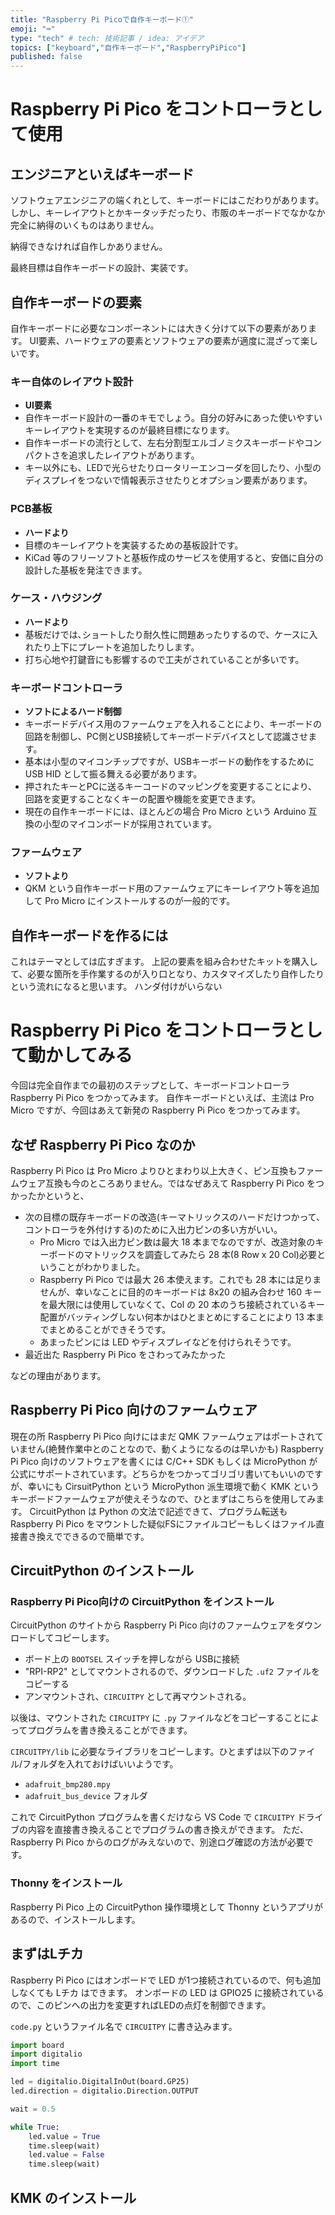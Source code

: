 ```yaml
---
title: "Raspberry Pi Picoで自作キーボード①"
emoji: "⌨️"
type: "tech" # tech: 技術記事 / idea: アイデア
topics: ["keyboard","自作キーボード","RaspberryPiPico"]
published: false
---
```


# Raspberry Pi Pico をコントローラとして使用

## エンジニアといえばキーボード

ソフトウェアエンジニアの端くれとして、キーボードにはこだわりがあります。
しかし、キーレイアウトとかキータッチだったり、市販のキーボードでなかなか完全に納得のいくものはありません。

納得できなければ自作しかありません。

最終目標は自作キーボードの設計、実装です。

## 自作キーボードの要素

自作キーボードに必要なコンポーネントには大きく分けて以下の要素があります。
UI要素、ハードウェアの要素とソフトウェアの要素が適度に混ざって楽しいです。

### キー自体のレイアウト設計

- **UI要素**
- 自作キーボード設計の一番のキモでしょう。自分の好みにあった使いやすいキーレイアウトを実現するのが最終目標になります。
- 自作キーボードの流行として、左右分割型エルゴノミクスキーボードやコンパクトさを追求したレイアウトがあります。
- キー以外にも、LEDで光らせたりロータリーエンコーダを回したり、小型のディスプレイをつないで情報表示させたりとオプション要素があります。

### PCB基板

- **ハードより**
- 目標のキーレイアウトを実装するための基板設計です。
- KiCad 等のフリーソフトと基板作成のサービスを使用すると、安価に自分の設計した基板を発注できます。

### ケース・ハウジング

- **ハードより**
- 基板だけでは､ショートしたり耐久性に問題あったりするので、ケースに入れたり上下にプレートを追加したりします。
- 打ち心地や打鍵音にも影響するので工夫がされていることが多いです。

### キーボードコントローラ

- **ソフトによるハード制御**
- キーボードデバイス用のファームウェアを入れることにより、キーボードの回路を制御し、PC側とUSB接続してキーボードデバイスとして認識させます。
- 基本は小型のマイコンチップですが、USBキーボードの動作をするために USB HID として振る舞える必要があります。
- 押されたキーとPCに送るキーコードのマッピングを変更することにより、回路を変更することなくキーの配置や機能を変更できます。
- 現在の自作キーボードには、ほとんどの場合 Pro Micro という Arduino 互換の小型のマイコンボードが採用されています。

### ファームウェア

- **ソフトより**
- QKM という自作キーボード用のファームウェアにキーレイアウト等を追加して Pro Micro にインストールするのが一般的です。

## 自作キーボードを作るには

これはテーマとしては広すぎます。
上記の要素を組み合わせたキットを購入して、必要な箇所を手作業するのが入り口となり、カスタマイズしたり自作したりという流れになると思います。
ハンダ付けがいらない

# Raspberry Pi Pico をコントローラとして動かしてみる

今回は完全自作までの最初のステップとして、キーボードコントローラRaspberry Pi Pico をつかってみます。
自作キーボードといえば、主流は Pro Micro ですが、今回はあえて新発の Raspberry Pi Pico をつかってみます。

## なぜ Raspberry Pi Pico なのか

Raspberry Pi Pico は Pro Micro よりひとまわり以上大きく、ピン互換もファームウェア互換も今のところありません。ではなぜあえて Raspberry Pi Pico をつかったかというと、

- 次の目標の既存キーボードの改造(キーマトリックスのハードだけつかって、コントローラを外付けする)のために入出力ピンの多い方がいい。
  - Pro Micro では入出力ピン数は最大 18 本までなのですが、改造対象のキーボードのマトリックスを調査してみたら 28 本(8 Row x 20 Col)必要ということがわかりました。
  - Raspberry Pi Pico では最大 26 本使えます。これでも 28 本には足りませんが、幸いなことに目的のキーボードは 8x20 の組み合わせ 160 キーを最大限には使用していなくて、Col の 20 本のうち接続されているキー配置がバッティングしない何本かはひとまとめにすることにより 13 本までまとめることができそうです。
  - あまったピンには LED やディスプレイなどを付けられそうです。
- 最近出た Raspberry Pi Pico をさわってみたかった
  
などの理由があります。

## Raspberry Pi Pico 向けのファームウェア

現在の所 Raspberry Pi Pico 向けにはまだ QMK ファームウェアはポートされていません(絶賛作業中とのことなので、動くようになるのは早いかも)
Raspberry Pi Pico 向けのソフトウェアを書くには C/C++ SDK もしくは MicroPython が公式にサポートされています。どちらかをつかってゴリゴリ書いてもいいのですが、幸いにも CirsuitPython という MicroPython 派生環境で動く KMK というキーボードファームウェアが使えそうなので、ひとまずはこちらを使用してみます。
CircuitPython は Python の文法で記述できて、プログラム転送も Raspberry Pi Pico をマウントした疑似FSにファイルコピーもしくはファイル直接書き換えでできるので簡単です。

## CircuitPython のインストール

### Raspberry Pi Pico向けの CircuitPython をインストール

CircuitPython のサイトから Raspberry Pi Pico 向けのファームウェアをダウンロードしてコピーします。

- ボード上の `BOOTSEL` スイッチを押しながら USBに接続
- "RPI-RP2" としてマウントされるので、ダウンロードした `.uf2` ファイルをコピーする
- アンマウントされ、`CIRCUITPY` として再マウントされる。

以後は、マウントされた `CIRCUITPY` に `.py` ファイルなどをコピーすることによってプログラムを書き換えることができます。

`CIRCUITPY/lib` に必要なライブラリをコピーします。ひとまずは以下のファイル/フォルダを入れておけばいいようです。
- `adafruit_bmp280.mpy`
- `adafruit_bus_device` フォルダ

これで CircuitPython プログラムを書くだけなら VS Code で `CIRCUITPY` ドライブの内容を直接書き換えることでプログラムの書き換えができます。
ただ、Raspberry Pi Pico からのログがみえないので、別途ログ確認の方法が必要です。

### Thonny をインストール

Raspberry Pi Pico 上の CircuitPython 操作環境として Thonny というアプリがあるので、インストールします。

## まずはLチカ

Raspberry Pi Pico にはオンボードで LED が1つ接続されているので、何も追加しなくても Lチカ はできます。
オンボードの LED は GPIO25 に接続されているので、このピンへの出力を変更すればLEDの点灯を制御できます。

`code.py` というファイル名で `CIRCUITPY` に書き込みます。

```python:code.py
import board
import digitalio
import time

led = digitalio.DigitalInOut(board.GP25)
led.direction = digitalio.Direction.OUTPUT

wait = 0.5

while True:
    led.value = True
    time.sleep(wait)
    led.value = False
    time.sleep(wait)
```

## KMK のインストール

